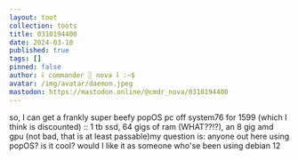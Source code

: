 ```yaml
---
layout: toot
collection: toots
title: 0310194400
date: 2024-03-10
published: true
tags: []
pinned: false
author: ⸸ commander ░ nova ⸸ :~$
avatar: /img/avatar/daemon.jpeg
mastodon: https://mastodon.online/@cmdr_nova/0310194400
---
```


so, I can get a frankly super beefy popOS pc off system76 for 1599 (which I think is discounted) :: 1 tb ssd, 64 gigs of ram (WHAT??!?), an 8 gig amd gpu (not bad, that is at least passable)my question is: anyone out here using popOS? is it cool? would I like it as someone who'se been using debian 12

